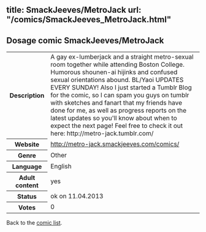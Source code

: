 title: SmackJeeves/MetroJack
url: "/comics/SmackJeeves_MetroJack.html"
---
Dosage comic SmackJeeves/MetroJack
-----------------------------------------

<table class="comicinfo">
<tr>
<th>Description</th><td>A gay ex-lumberjack and a straight metro-sexual room together while attending Boston College. Humorous shounen-ai hijinks and confused sexual orientations abound. BL/Yaoi UPDATES EVERY SUNDAY! Also I just started a Tumblr Blog for the comic, so I can spam you guys on tumblr with sketches and fanart that my friends have done for me, as well as progress reports on the latest updates so you'll know about when to expect the next page! Feel free to check it out here: http://metro-jack.tumblr.com/</td>
</tr>
<tr>
<th>Website</th><td><a href="http://metro-jack.smackjeeves.com/comics/">http://metro-jack.smackjeeves.com/comics/</a></td>
</tr>
<tr>
<th>Genre</th><td>Other</td>
</tr>
<tr>
<th>Language</th><td>English</td>
</tr>
<tr>
<th>Adult content</th><td>yes</td>
</tr>
<tr>
<th>Status</th><td>ok on 11.04.2013</td>
</tr>
<tr>
<th>Votes</th><td>0</div></td>
</tr>
</table>

Back to the [comic list](../comic-index.html).
